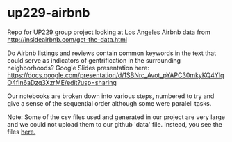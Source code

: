 # up229-airbnb
Repo for UP229 group project looking at Los Angeles Airbnb data from http://insideairbnb.com/get-the-data.html

Do Airbnb listings and reviews contain common keywords in the text that could serve as indicators of gentrification in the surrounding neighborhoods? 
Google Slides presentation here: https://docs.google.com/presentation/d/1SBNrc_Avot_pYAPC30mkyKQ4YIqO4fIn6aDzq3XzrME/edit?usp=sharing

Our notebooks are broken down into various steps, numbered to try and give a sense of the sequential order although some were paralell tasks.  

Note: Some of the csv files used and generated in our project are very large and we could not upload them to our github 'data' file. Instead, you see the files [here.](https://drive.google.com/drive/folders/1OXy6-31V2H3e6OfQoCz4PS_OrbChd4uH?usp=sharing) 


